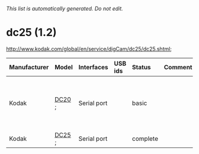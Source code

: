 _This list is automatically generated. Do not edit._

# dc25 (1.2) #
http://www.kodak.com/global/en/service/digCam/dc25/dc25.shtml;

| **Manufacturer** | **Model** | **Interfaces** | **USB ids** | **Status** | **Comment** | **URL** |
|:-----------------|:----------|:---------------|:------------|:-----------|:------------|:--------|
|Kodak|[DC20 				;](Dc25DC20.md)|Serial port|  |basic|  |DC-20 untested by author but reported to work|
|Kodak|[DC25				;](Dc25DC25.md)|Serial port|  |complete|  |  |